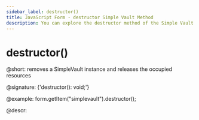 ```yaml
---
sidebar_label: destructor()
title: JavaScript Form - destructor Simple Vault Method 
description: You can explore the destructor method of the Simple Vault control of Form in the documentation of the DHTMLX JavaScript UI library. Browse developer guides and API reference, try out code examples and live demos, and download a free 30-day evaluation version of DHTMLX Suite.
---
```


# destructor()

@short: removes a SimpleVault instance and releases the occupied resources

@signature: {'destructor(): void;'}

@example:
form.getItem("simplevault").destructor();

@descr: